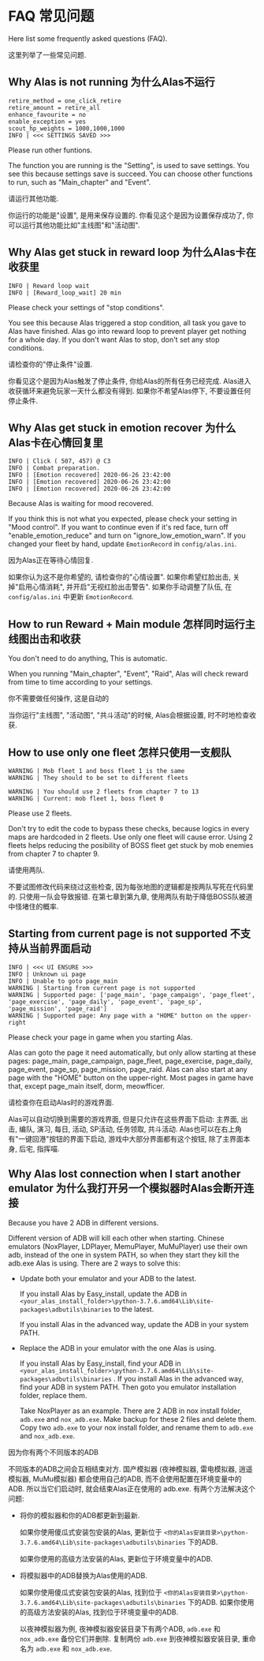 # FAQ 常见问题

Here list some frequently asked questions (FAQ).

这里列举了一些常见问题.

## Why Alas is not running 为什么Alas不运行

```
retire_method = one_click_retire
retire_amount = retire_all
enhance_favourite = no
enable_exception = yes
scout_hp_weights = 1000,1000,1000
INFO | <<< SETTINGS SAVED >>>
```

Please run other funtions.

The function you are running is the "Setting", is used to save settings. You see this because settings save is succeed. You can choose other functions to run, such as "Main_chapter" and "Event".

请运行其他功能.

你运行的功能是"设置", 是用来保存设置的. 你看见这个是因为设置保存成功了, 你可以运行其他功能比如"主线图"和"活动图".



## Why Alas get stuck in reward loop 为什么Alas卡在收获里

```
INFO | Reward loop wait
INFO | [Reward_loop_wait] 20 min
```

Please check your settings of "stop conditions".

You see this because Alas triggered a stop condition, all task you gave to Alas have finished. Alas go into reward loop to prevent player get nothing for a whole day. If you don't want Alas to stop, don't set any stop conditions.

请检查你的"停止条件"设置.

你看见这个是因为Alas触发了停止条件, 你给Alas的所有任务已经完成. Alas进入收获循环来避免玩家一天什么都没有得到. 如果你不希望Alas停下, 不要设置任何停止条件.



## Why Alas get stuck in emotion recover 为什么Alas卡在心情回复里

```
INFO | Click ( 507, 457) @ C3
INFO | Combat preparation.
INFO | [Emotion recovered] 2020-06-26 23:42:00
INFO | [Emotion recovered] 2020-06-26 23:42:00
INFO | [Emotion recovered] 2020-06-26 23:42:00
```

Because Alas is waiting for mood recovered.

If you think this is not what you expected, please check your setting in "Mood control". If you want to continue even if it's red face, turn off "enable_emotion_reduce" and turn on "ignore_low_emotion_warn". If you changed your fleet by hand, update `EmotionRecord` in `config/alas.ini`.

因为Alas正在等待心情回复.

如果你认为这不是你希望的, 请检查你的"心情设置". 如果你希望红脸出击, 关掉"启用心情消耗", 并开启"无视红脸出击警告". 如果你手动调整了队伍, 在 `config/alas.ini` 中更新 `EmotionRecord`.

## How to run Reward + Main module 怎样同时运行主线图出击和收获

You don't need to do anything, This is automatic.

When you running "Main_chapter", "Event", "Raid", Alas will check reward from time to time according to your settings.

你不需要做任何操作, 这是自动的

当你运行"主线图", "活动图", "共斗活动"的时候, Alas会根据设置, 时不时地检查收获.

## How to use only one fleet 怎样只使用一支舰队

```
WARNING | Mob fleet 1 and boss fleet 1 is the same
WARNING | They should to be set to different fleets
```

```
WARNING | You should use 2 fleets from chapter 7 to 13
WARNING | Current: mob fleet 1, boss fleet 0
```

Please use 2 fleets.

Don't try to edit the code to bypass these checks, because logics in every maps are hardcoded in 2 fleets. Use only one fleet will cause error. Using 2 fleets helps reducing the posibility of BOSS fleet get stuck by mob enemies from chapter 7 to chapter 9.

请使用两队.

不要试图修改代码来绕过这些检查, 因为每张地图的逻辑都是按两队写死在代码里的. 只使用一队会导致报错. 在第七章到第九章, 使用两队有助于降低BOSS队被道中怪堵住的概率.

## Starting from current page is not supported 不支持从当前界面启动

```
INFO | <<< UI ENSURE >>>
INFO | Unknown ui page
INFO | Unable to goto page_main
WARNING | Starting from current page is not supported
WARNING | Supported page: ['page_main', 'page_campaign', 'page_fleet', 'page_exercise', 'page_daily', 'page_event', 'page_sp', 'page_mission', 'page_raid']
WARNING | Supported page: Any page with a "HOME" button on the upper-right
```

Please check your page in game when you starting Alas.

Alas can goto the page it need automatically, but only allow starting at these pages: page_main, page_campaign, page_fleet, page_exercise, page_daily, page_event, page_sp, page_mission, page_raid. Alas can also start at any page with the "HOME" button on the upper-right. Most pages in game have that, except page_main itself, dorm, meowfficer.

请检查你在启动Alas时的游戏界面.

Alas可以自动切换到需要的游戏界面, 但是只允许在这些界面下启动: 主界面, 出击, 编队, 演习, 每日, 活动, SP活动, 任务领取, 共斗活动. Alas也可以在右上角有"一键回港"按钮的界面下启动, 游戏中大部分界面都有这个按钮, 除了主界面本身, 后宅, 指挥喵.



## Why Alas lost connection when I start another emulator 为什么我打开另一个模拟器时Alas会断开连接

Because you have 2 ADB in different versions.

Different version of ADB will kill each other when starting. Chinese emulators (NoxPlayer, LDPlayer, MemuPlayer, MuMuPlayer) use their own adb, instead of the one in system PATH, so when they start they kill the adb.exe Alas is using. There are 2 ways to solve this:

- Update both your emulator and your ADB to the latest.

  If you install Alas by Easy_install, update the ADB in `<your_alas_install_folder>\python-3.7.6.amd64\Lib\site-packages\adbutils\binaries` to the latest.
  
  If you install Alas in the advanced way, update the ADB in your system PATH.
  
- Replace the ADB in your emulator with the one Alas is using.

  If you install Alas by Easy_install, find your ADB in `<your_alas_install_folder>\python-3.7.6.amd64\Lib\site-packages\adbutils\binaries` . If you install Alas in the advanced way, find your ADB in system PATH. Then goto you emulator installation folder, replace them. 
  
  Take NoxPlayer as an example. There are 2 ADB in nox install folder, `adb.exe` and `nox_adb.exe`. Make backup for these 2 files and delete them. Copy two `adb.exe` to your nox install folder, and rename them to `adb.exe` and `nox_adb.exe`.

因为你有两个不同版本的ADB

不同版本的ADB之间会互相结束对方. 国产模拟器 (夜神模拟器, 雷电模拟器, 逍遥模拟器, MuMu模拟器) 都会使用自己的ADB, 而不会使用配置在环境变量中的ADB. 所以当它们启动时, 就会结束Alas正在使用的 adb.exe. 有两个方法解决这个问题:

- 将你的模拟器和你的ADB都更新到最新.

  如果你使用傻瓜式安装包安装的Alas, 更新位于 `<你的Alas安装目录>\python-3.7.6.amd64\Lib\site-packages\adbutils\binaries` 下的ADB.
  
  如果你使用的高级方法安装的Alas, 更新位于环境变量中的ADB.
  
- 将模拟器中的ADB替换为Alas使用的ADB.

  如果你使用傻瓜式安装包安装的Alas, 找到位于 `<你的Alas安装目录>\python-3.7.6.amd64\Lib\site-packages\adbutils\binaries` 下的ADB. 如果你使用的高级方法安装的Alas, 找到位于环境变量中的ADB.

  以夜神模拟器为例, 夜神模拟器安装目录下有两个ADB,  `adb.exe` 和 `nox_adb.exe` 备份它们并删除. 复制两份 `adb.exe` 到夜神模拟器安装目录, 重命名为 `adb.exe` 和 `nox_adb.exe`. 